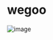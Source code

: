# wegoo

![image](https://github.com/zhenwei1108/zhenwei1108/assets/46163072/07bbe2ef-4925-409d-8471-b3998214afcd)

